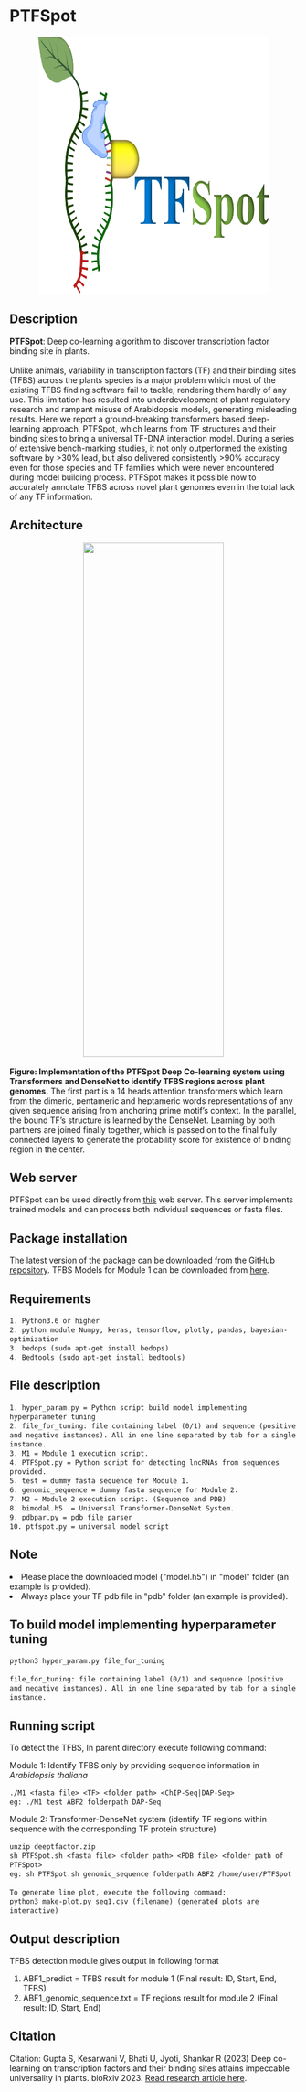 # PTFSpot

<p align="center">
  <img src="logo.png" style="width:80%; height: 450px; " />
</p>


## Description

<b>PTFSpot</b>: Deep co-learning algorithm to discover transcription factor binding site in plants.
<br><br>
Unlike animals, variability in transcription factors (TF) and their binding sites (TFBS) across the plants species is a major problem which most of the existing TFBS finding software fail to tackle, rendering them hardly of any use. This limitation has resulted into underdevelopment of plant regulatory research and rampant misuse of Arabidopsis models, generating misleading results. Here we report a ground-breaking transformers based deep-learning approach, PTFSpot, which learns from TF structures and their binding sites to bring a universal TF-DNA interaction model. During a series of extensive bench-marking studies, it not only outperformed the existing software by >30% lead, but also delivered consistently >90% accuracy even for those species and TF families which were never encountered during model building process. PTFSpot makes it possible now to accurately annotate TFBS across novel plant genomes even in the total lack of any TF information.


## Architecture

<p align="center">
  <img src="Figure.png" style="width:70%; height: 900px; " />
</p>


<b>Figure: Implementation of the PTFSpot Deep Co-learning system using Transformers and DenseNet to identify TFBS regions across plant genomes.</b> The first part is a 14 heads attention transformers which learn from the dimeric, pentameric and heptameric words representations of any given sequence arising from anchoring prime motif’s context. In the parallel, the bound TF’s structure is learned by the DenseNet. Learning by both partners are joined finally together, which is passed on to the final fully connected layers to generate the probability score for existence of binding region in the center.


## Web server

PTFSpot can be used directly from [this](https://scbb.ihbt.res.in/PTFSpot) web server. This server implements trained models and can process both individual sequences or fasta files.

## Package installation

The latest version of the package can be downloaded from the GitHub [repository](https://github.com/SCBB-LAB/PTFSpot).
TFBS Models for Module 1 can be downloaded from [here](https://scbb.ihbt.res.in/PTFSpot/download.php).

## Requirements
```
1. Python3.6 or higher
2. python module Numpy, keras, tensorflow, plotly, pandas, bayesian-optimization
3. bedops (sudo apt-get install bedops)
4. Bedtools (sudo apt-get install bedtools)
```

## File description
```
1. hyper_param.py = Python script build model implementing hyperparameter tuning
2. file_for_tuning: file containing label (0/1) and sequence (positive and negative instances). All in one line separated by tab for a single instance.
3. M1 = Module 1 execution script.
4. PTFSpot.py = Python script for detecting lncRNAs from sequences provided.
5. test = dummy fasta sequence for Module 1.
6. genomic_sequence = dummy fasta sequence for Module 2.
7. M2 = Module 2 execution script. (Sequence and PDB)
8. bimodal.h5  = Universal Transformer-DenseNet System.
9. pdbpar.py = pdb file parser
10. ptfspot.py = universal model script
```

## Note

<li>Please place the downloaded model ("model.h5") in "model" folder (an example is provided).</li>
<li>Always place your TF pdb file in "pdb" folder (an example is provided).</li>


## To build model implementing hyperparameter tuning

```
python3 hyper_param.py file_for_tuning

file_for_tuning: file containing label (0/1) and sequence (positive and negative instances). All in one line separated by tab for a single instance.
```

## Running script

To detect the TFBS, In parent directory execute following command:

Module 1: Identify TFBS only by providing sequence information in <i>Arabidopsis thaliana</i>
```
./M1 <fasta file> <TF> <folder path> <ChIP-Seq|DAP-Seq>
eg: ./M1 test ABF2 folderpath DAP-Seq
```

Module 2: Transformer-DenseNet system (identify TF regions within sequence with the corresponding TF protein structure)
```
unzip deeptfactor.zip
sh PTFSpot.sh <fasta file> <folder path> <PDB file> <folder path of PTFSpot>
eg: sh PTFSpot.sh genomic_sequence folderpath ABF2 /home/user/PTFSpot

To generate line plot, execute the following command:
python3 make-plot.py seq1.csv (filename) (generated plots are interactive)
```

## Output description

TFBS detection module gives output in following format 

1. ABF1_predict = TFBS result for module 1 (Final result: ID, Start, End, TFBS)
2. ABF1_genomic_sequence.txt = TF regions result for module 2 (Final result: ID, Start, End)


## Citation

Citation: Gupta S, Kesarwani V, Bhati U, Jyoti, Shankar R (2023) Deep co-learning on transcription factors and their binding sites attains impeccable universality in plants. bioRxiv 2023. <a href="https://doi.org/10.1101/2023.11.16.567355">Read research article here</a>.
